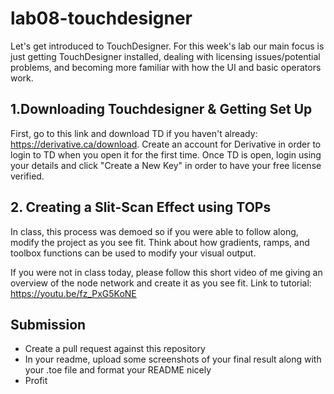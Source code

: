 # lab08-touchdesigner
Let's get introduced to TouchDesigner. For this week's lab our main focus is just getting TouchDesigner installed, dealing with licensing issues/potential problems, and becoming more familiar with how the UI and basic operators work.

## 1.Downloading Touchdesigner & Getting Set Up
First, go to this link and download TD if you haven't already: https://derivative.ca/download. Create an account for Derivative in order to login to TD when you open it for the first time. Once TD is open, login using your details and click "Create a New Key" in order to have your free license verified.
## 2. Creating a Slit-Scan Effect using TOPs
In class, this process was demoed so if you were able to follow along, modify the project as you see fit. Think about how gradients, ramps, and toolbox functions can be used to modify your visual output.

If you were not in class today, please follow this short video of me giving an overview of the node network and create it as you see fit. 
Link to tutorial: https://youtu.be/fz_PxG5KoNE
## Submission
- Create a pull request against this repository
- In your readme, upload some screenshots of your final result along with your .toe file and format your README nicely
- Profit
